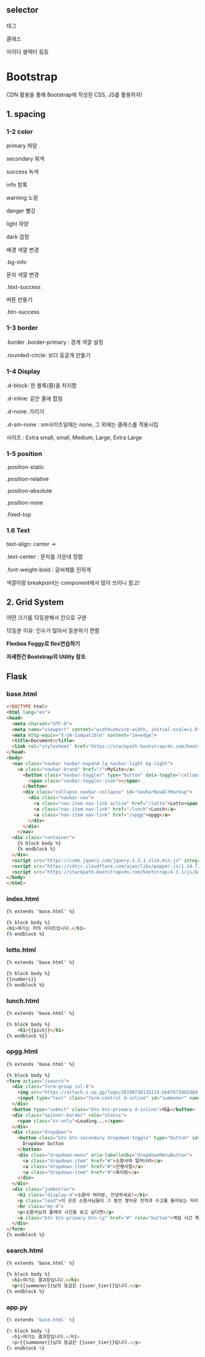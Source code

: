 ## selector

태그

클래스

아이디 셀렉터 등등



# Bootstrap

CDN 활용을 통해 Bootstrap에 작성된 CSS, JS를 활용하자!



## 1. spacing



### 1-2 color

primary 파랑

secondary 회색

success 녹색

info 청록

warning 노랑

danger 빨강

light 하양

dark 검정



배경 색깔 변경

.bg-info



문자 색깔 변경

.text-success



버튼 만들기

.btn-success



### 1-3 border

.border .border-primary : 경계 색깔 설정

.rounded-circle: 보더 둥글게 만들기



### 1-4 Display

.d-block: 한 블록(줄)을 차지함

.d-inline: 같은 줄에 합침

.d-none: 가리기

.d-sm-none : sm사이즈일때는 none, 그 외에는 클래스를 적용시킴



사이즈 : Extra small, small, Medium, Large, Extra Large



### 1-5 position

.position-static

.position-relative

.position-absolute

.position-none

.fixed-top



### 1.6 Text

text-align: center ->

.text-center : 문자를 가운데 정렬

.font-weight-bold : 글씨체를 진하게



색깔이랑 breakpoint는  component에서 많이 쓰이니 참고!



## 2. Grid System

어떤 크기를 12등분해서 칸으로 구분

12등분 이유: 인수가 많아서 등분하기 편함



**Flexbox Foggy로 flex연습하기**



**자세한건 Bootstrap의 Utility 참조**



## Flask

### base.html

```html
<!DOCTYPE html>
<html lang="en">
<head>
  <meta charset="UTF-8">
  <meta name="viewport" content="width=device-width, initial-scale=1.0">
  <meta http-equiv="X-UA-Compatible" content="ie=edge">
  <title>Document</title>
  <link rel="stylesheet" href="https://stackpath.bootstrapcdn.com/bootstrap/4.3.1/css/bootstrap.min.css" integrity="sha384-ggOyR0iXCbMQv3Xipma34MD+dH/1fQ784/j6cY/iJTQUOhcWr7x9JvoRxT2MZw1T" crossorigin="anonymous">
</head>
<body>
  <nav class="navbar navbar-expand-lg navbar-light bg-light">
    <a class="navbar-brand" href="/">MySite</a>
      <button class="navbar-toggler" type="button" data-toggle="collapse" data-target="#navbarNavAltMarkup" aria-controls="navbarNavAltMarkup" aria-expanded="false" aria-label="Toggle navigation">
        <span class="navbar-toggler-icon"></span>
      </button>
      <div class="collapse navbar-collapse" id="navbarNavAltMarkup">
        <div class="navbar-nav">
          <a class="nav-item nav-link active" href="/lotto">Lotto<span class="sr-only">(current)</span></a>
          <a class="nav-item nav-link" href="/lunch">Lunch</a>
          <a class="nav-item nav-link" href="/opgg">opgg</a>
        </div>
      </div>
    </nav>
  <div class="container">
    {% block body %}
    {% endblock %}
  </div>
  <script src="https://code.jquery.com/jquery-3.3.1.slim.min.js" integrity="sha384-q8i/X+965DzO0rT7abK41JStQIAqVgRVzpbzo5smXKp4YfRvH+8abtTE1Pi6jizo" crossorigin="anonymous"></script>
  <script src="https://cdnjs.cloudflare.com/ajax/libs/popper.js/1.14.7/umd/popper.min.js" integrity="sha384-UO2eT0CpHqdSJQ6hJty5KVphtPhzWj9WO1clHTMGa3JDZwrnQq4sF86dIHNDz0W1" crossorigin="anonymous"></script>
  <script src="https://stackpath.bootstrapcdn.com/bootstrap/4.3.1/js/bootstrap.min.js" integrity="sha384-JjSmVgyd0p3pXB1rRibZUAYoIIy6OrQ6VrjIEaFf/nJGzIxFDsf4x0xIM+B07jRM" crossorigin="anonymous"></script>
</body>
</html>
```



### index.html

```html
{% extends 'base.html' %}

{% block body %}
<h1>여기는 저의 사이트입니다.</h1>
{% endblock %}
```



### lotto.html

```html
{% extends 'base.html' %}

{% block body %}
{{numbers}}
{% endblock %}
```



### lunch.html

```html
{% extends 'base.html' %}

{% block body %}
    <h1>{{pick}}</h1>
{% endblock %}}
```



### opgg.html

```html
{% extends 'base.html' %}

{% block body %}
<form action="/search">
  <div class="form-group col-8">
    <img src="https://attach.s.op.gg/logo/20190730135214.bb87673d92d8dff6a5de5c104187e4b4.png" alt="">
    <input type="text" class="form-control d-inline" id="summoner" name="summoner">
  </div>
  <button type="submit" class="btn btn-primary d-inline">제출</button>
  <div class="spinner-border" role="status">
    <span class="sr-only">Loading...</span>
  </div>
  <div class="dropdown">
    <button class="btn btn-secondary dropdown-toggle" type="button" id="dropdownMenuButton" data-toggle="dropdown" aria-haspopup="true" aria-expanded="false">
      Dropdown button
    </button>
    <div class="dropdown-menu" aria-labelledby="dropdownMenuButton">
      <a class="dropdown-item" href="#">소환사여 일어나라</a>
      <a class="dropdown-item" href="#">언랭사절</a>
      <a class="dropdown-item" href="#">화이팅</a>
    </div>
  </div>
  <div class="jumbotron">
    <h1 class="display-4">소환사 여러분, 안녕하세요!</h1>
    <p class="lead">이 곳은 소환사님들이 그 동안 쌓아온 전적과 수고를 돌아보는 자리입니다.</p>
    <hr class="my-4">
    <p>소환사님의 플레이 시간을 보고 싶다면</p>
    <a class="btn btn-primary btn-lg" href="#" role="button">게임 시간 확인</a>
  </div>
</form>
{% endblock %}
```



### search.html

```html
{% extends 'base.html' %}

{% block body %}
  <h1>여기는 결과창입니다.</h1>
  <p>{{summoner}}님의 등급은 {{user_tier}}입니다.</p>
{% endblock %}
```



### app.py

```python
{% extends 'base.html' %}

{% block body %}
  <h1>여기는 결과창입니다.</h1>
  <p>{{summoner}}님의 등급은 {{user_tier}}입니다.</p>
{% endblock %}
```

